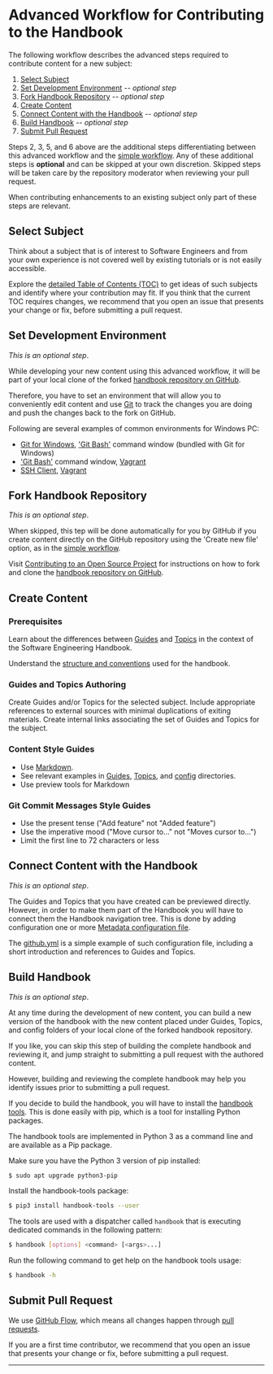 # Advanced Workflow for Contributing to the Handbook

The following workflow describes the advanced steps required to contribute content for a new 
subject: 

1. [Select Subject](#select-subject)
2. [Set Development Environment](#set-development-environment) -- *optional step*
3. [Fork Handbook Repository](#fork-handbook-repository) -- *optional step*
4. [Create Content](#create-content)
5. [Connect Content with the Handbook](#connect-content-with-the-handbook) -- *optional step*
6. [Build Handbook](#build-handbook) -- *optional step*
7. [Submit Pull Request](#submit-pull-request)

Steps 2, 3, 5, and 6 above are the additional steps differentiating between this advanced workflow
and the [simple workflow](simple_flow.md). Any of these additional steps is **optional** and can be 
skipped at your own discretion. Skipped steps will be taken care by the repository moderator when 
reviewing your pull request.

When contributing enhancements to an existing subject only part of these steps are relevant.

## Select Subject

Think about a subject that is of interest to Software Engineers and from your own experience is not
covered well by existing tutorials or is not easily accessible.

Explore the [detailed Table of Contents (TOC)](toc.md) to get ideas of such subjects and identify 
where your contribution may fit. If you think that the current TOC requires changes, we recommend 
that you open an issue that presents your change or fix, before submitting a pull request.

## Set Development Environment

*This is an optional step*.

While developing your new content using this advanced workflow, it will be part of your local clone 
of the forked [handbook repository on GitHub][1].

Therefore, you have to set an environment that will allow you to conveniently edit content and 
use [Git][2] to track the changes you are doing and push the changes back to the fork on GitHub.

Following are several examples of common environments for Windows PC:

- [Git for Windows][3], ['Git Bash'][4] command window (bundled with Git for Windows)
- ['Git Bash'][4] command window, [Vagrant][5]
- [SSH Client][6], [Vagrant][5]

## Fork Handbook Repository

*This is an optional step*.
 
When skipped, this tep will be done automatically for you by GitHub if you create content directly 
on the GitHub repository using the 'Create new file' option, as in the 
[simple workflow](simple_flow.md).

Visit [Contributing to an Open Source Project][7] for instructions on how to fork and clone the 
[handbook repository on GitHub][1].

## Create Content

### Prerequisites

Learn about the differences between [Guides](Guides) and [Topics](Topics) in the context of the 
Software Engineering Handbook.

Understand the [structure and conventions](README.md) used for the handbook.

### Guides and Topics Authoring

Create Guides and/or Topics for the selected subject. Include appropriate references to external 
sources with minimal duplications of exiting materials. Create internal links associating the 
set of Guides and Topics for the subject. 

### Content Style Guides

* Use [Markdown][8].
* See relevant examples in [Guides](Guides), [Topics](Topics), and 
  [config](config) directories.
* Use preview tools for Markdown

### Git Commit Messages Style Guides

* Use the present tense ("Add feature" not "Added feature")
* Use the imperative mood ("Move cursor to..." not "Moves cursor to...")
* Limit the first line to 72 characters or less

## Connect Content with the Handbook

*This is an optional step*.

The Guides and Topics that you have created can be previewed directly. However, in order to make
them part of the Handbook you will have to connect them the Handbook navigation tree. This is done
by adding configuration one or more [Metadata configuration file](config/metadata).

The [github.yml](config/metadata/github.yml) is a simple example of such configuration file, 
including a short introduction and references to Guides and Topics.

## Build Handbook

*This is an optional step*.

At any time during the development of new content, you can build a new version of the handbook with
the new content placed under Guides, Topics, and config folders of your local clone of the forked 
handbook repository.

If you like, you can skip this step of building the complete handbook and reviewing it, and jump 
straight to submitting a pull request with the authored content. 

However, building and reviewing the complete handbook may help you identify issues prior to 
submitting a pull request.

If you decide to build the handbook, you will have to install the [handbook tools][9]. This is done 
easily with pip, which is a tool for installing Python packages.

The handbook tools are implemented in Python 3 as a command line and are available as a Pip package.

Make sure you have the Python 3 version of pip installed:

```bash
$ sudo apt upgrade python3-pip
```

Install the handbook-tools package:

```bash
$ pip3 install handbook-tools --user
```

The tools are used with a dispatcher called `handbook` that is executing dedicated commands in the
following pattern:

```bash
$ handbook [options] <command> [<args>...]
```

Run the following command to get help on the handbook tools usage:

```bash
$ handbook -h 
```

## Submit Pull Request

We use [GitHub Flow][9], which means all changes happen through [pull requests][7].

If you are a first time contributor, we recommend that you open an issue that presents your 
change or fix, before submitting a pull request.

---

[1]: https://github.com/uribench/software-engineering-handbook
[2]: http://software-engineering-handbook.com/Guides/Git/Git%20Overview
[3]: http://software-engineering-handbook.com/Guides/Git/Git%20Installation
[4]: http://software-engineering-handbook.com/Topics/Git%20Bash/
[5]: http://software-engineering-handbook.com/Guides/Vagrant/Vagrant%20Overview
[6]: http://software-engineering-handbook.com/Guides/SSH/Recommended%20SSH%20Clients
[7]: http://software-engineering-handbook.com/Guides/Git/Contributing%20to%20an%20Open%20Source%20Project
[8]: https://daringfireball.net/projects/markdown
[9]: https://github.com/uribench/software-engineering-handbook-tools
[10]: https://guides.github.com/introduction/flow/index.html
